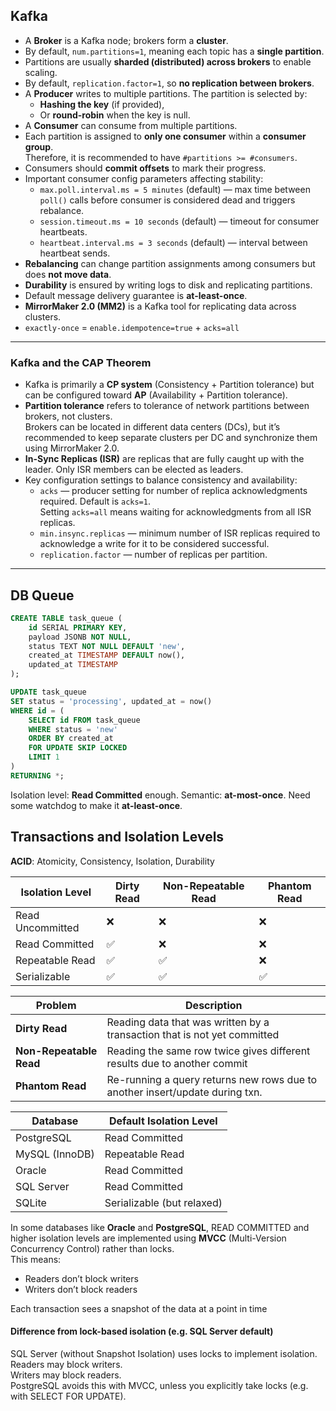 
## Kafka

- A **Broker** is a Kafka node; brokers form a **cluster**.
- By default, `num.partitions=1`, meaning each topic has a **single partition**.
- Partitions are usually **sharded (distributed) across brokers** to enable scaling.
- By default, `replication.factor=1`, so **no replication between brokers**.
- A **Producer** writes to multiple partitions. The partition is selected by:
    - **Hashing the key** (if provided),
    - Or **round-robin** when the key is null.
- A **Consumer** can consume from multiple partitions.
- Each partition is assigned to **only one consumer** within a **consumer group**.  
  Therefore, it is recommended to have `#partitions >= #consumers`.
- Consumers should **commit offsets** to mark their progress.
- Important consumer config parameters affecting stability:
    - `max.poll.interval.ms = 5 minutes` (default) — max time between `poll()` calls before consumer is considered dead and triggers rebalance.
    - `session.timeout.ms = 10 seconds` (default) — timeout for consumer heartbeats.
    - `heartbeat.interval.ms = 3 seconds` (default) — interval between heartbeat sends.
- **Rebalancing** can change partition assignments among consumers but does **not move data**.
- **Durability** is ensured by writing logs to disk and replicating partitions.
- Default message delivery guarantee is **at-least-once**.
- **MirrorMaker 2.0 (MM2)** is a Kafka tool for replicating data across clusters.
- `exactly-once` = `enable.idempotence=true` + `acks=all`

---

### Kafka and the CAP Theorem

- Kafka is primarily a **CP system** (Consistency + Partition tolerance) but can be configured toward **AP** (Availability + Partition tolerance).
- **Partition tolerance** refers to tolerance of network partitions between brokers, not clusters.  
  Brokers can be located in different data centers (DCs), but it’s recommended to keep separate clusters per DC and synchronize them using MirrorMaker 2.0.
- **In-Sync Replicas (ISR)** are replicas that are fully caught up with the leader. Only ISR members can be elected as leaders.
- Key configuration settings to balance consistency and availability:
    - `acks` — producer setting for number of replica acknowledgments required. Default is `acks=1`.  
      Setting `acks=all` means waiting for acknowledgments from all ISR replicas.
    - `min.insync.replicas` — minimum number of ISR replicas required to acknowledge a write for it to be considered successful.
    - `replication.factor` — number of replicas per partition.

---

## DB Queue

```sql
CREATE TABLE task_queue (
    id SERIAL PRIMARY KEY,
    payload JSONB NOT NULL,
    status TEXT NOT NULL DEFAULT 'new',
    created_at TIMESTAMP DEFAULT now(),
    updated_at TIMESTAMP
);

UPDATE task_queue
SET status = 'processing', updated_at = now()
WHERE id = (
    SELECT id FROM task_queue
    WHERE status = 'new'
    ORDER BY created_at
    FOR UPDATE SKIP LOCKED
    LIMIT 1
)
RETURNING *;
```

Isolation level: **Read Committed** enough.
Semantic: **at-most-once**. Need some watchdog to make it **at-least-once**.

## Transactions and Isolation Levels

**ACID**: Atomicity, Consistency, Isolation, Durability

| Isolation Level     | Dirty Read | Non-Repeatable Read | Phantom Read |
|---------------------|------------|----------------------|---------------|
| Read Uncommitted    | ❌         | ❌                   | ❌            |
| Read Committed      | ✅         | ❌                   | ❌            |
| Repeatable Read     | ✅         | ✅                   | ❌            |
| Serializable        | ✅         | ✅                   | ✅            |

| Problem               | Description                                                                                |
|-----------------------|--------------------------------------------------------------------------------------------|
| **Dirty Read**        | Reading data that was written by a transaction that is not yet committed                   |
| **Non-Repeatable Read** | Reading the same row twice gives different results due to another commit |
| **Phantom Read**      | Re-running a query returns new rows due to another insert/update during txn.               |

| Database       | Default Isolation Level     |
|----------------|-----------------------------|
| PostgreSQL     | Read Committed              |
| MySQL (InnoDB) | Repeatable Read             |
| Oracle         | Read Committed              |
| SQL Server     | Read Committed              |
| SQLite         | Serializable (but relaxed)  |

In some databases like **Oracle** and **PostgreSQL**, READ COMMITTED and higher isolation levels are implemented using **MVCC** (Multi-Version Concurrency Control) rather than locks.  
This means:   
* Readers don’t block writers
* Writers don’t block readers

Each transaction sees a snapshot of the data at a point in time

#### Difference from lock-based isolation (e.g. SQL Server default)
SQL Server (without Snapshot Isolation) uses locks to implement isolation.   
Readers may block writers.   
Writers may block readers.   
PostgreSQL avoids this with MVCC, unless you explicitly take locks (e.g. with SELECT FOR UPDATE).

